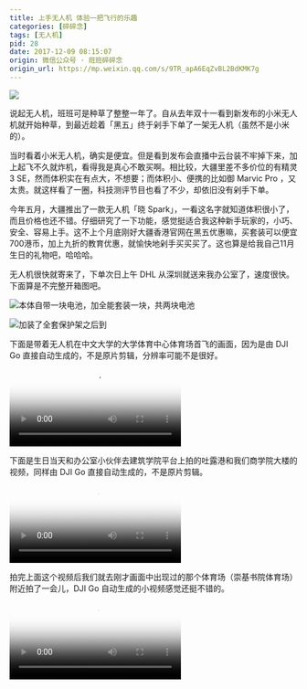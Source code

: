 ```yaml
---
title: 上手无人机 体验一把飞行的乐趣
categories: [碎碎念]
tags: [无人机]
pid: 28
date: 2017-12-09 08:15:07
origin: 微信公众号 · 班班碎碎念
origin_url: https://mp.weixin.qq.com/s/9TR_apA6EqZvBL2BdKMK7g
---
```


![](https://cos.dlzhang.com/posts/28/SportsCenter.png!550x)

说起无人机，班班可是种草了整整一年了。自从去年双十一看到新发布的小米无人机就开始种草，到最近趁着「黑五」终于剁手下单了一架无人机（虽然不是小米的）。<!--more-->

当时看着小米无人机，确实是便宜。但是看到发布会直播中云台装不牢掉下来，加上起飞不久就炸机，看得我是真心不敢买啊。相比较，大疆里差不多价位的有精灵 3 SE，然而体积实在有点大，不想要；而体积小、便携的比如御 Marvic Pro ，又太贵。就这样看了一圈，科技测评节目也看了不少，却依旧没有剁手下单。

今年五月，大疆推出了一款无人机「晓 Spark」，一看这名字就知道体积很小了，而且价格也还不错。仔细研究了一下功能，感觉挺适合我这种新手玩家的，小巧、安全、容易上手。这不上个月底刚好大疆香港官网在黑五优惠嘛，买套装可以便宜700港币，加上九折的教育优惠，就愉快地剁手买买买了。这也算是给我自己11月生日的礼物吧，哈哈哈。

无人机很快就寄来了，下单次日上午 DHL 从深圳就送来我办公室了，速度很快。下面算是不完整开箱图吧。

![本体自带一块电池，加全能套装一块，共两块电池](https://cos.dlzhang.com/posts/28/spark1.jpeg!450x)

![加装了全套保护架之后到](https://cos.dlzhang.com/posts/28/spark2.jpeg!450x)

下面是带着无人机在中文大学的大学体育中心体育场首飞的画面，因为是由 DJI Go 直接自动生成的，不是原片剪辑，分辨率可能不是很好。
<video src="https://cos.dlzhang.com/posts/28/SportsCenter.m4v" poster="https://cos.dlzhang.com/posts/28/SportsCenter.png" type="video/m4v" controls="controls"></video>

下面是生日当天和办公室小伙伴去建筑学院平台上拍的吐露港和我们商学院大楼的视频，同样由 DJI Go 直接自动生成的，不是原片剪辑。
<video src="https://cos.dlzhang.com/posts/28/bschool.m4v" poster="https://cos.dlzhang.com/posts/28/bschool.png" type="video/m4v" controls="controls"></video>

拍完上面这个视频后我们就去刚才画面中出现过的那个体育场（崇基书院体育场）附近拍了一会儿，DJI Go 自动生成的小视频感觉还挺不错的。
<video src="https://cos.dlzhang.com/posts/28/ChungChiCollege.m4v" poster="https://cos.dlzhang.com/posts/28/ChungChiCollege.png" type="video/m4v" controls="controls"></video>